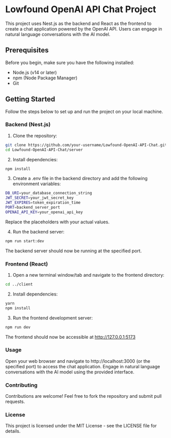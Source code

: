 # Lowfound OpenAI API Chat Project

This project uses Nest.js as the backend and React as the frontend to create a chat application powered by the OpenAI API. Users can engage in natural language conversations with the AI model.

## Prerequisites

Before you begin, make sure you have the following installed:

- Node.js (v14 or later)
- npm (Node Package Manager)
- Git

## Getting Started

Follow the steps below to set up and run the project on your local machine.

### Backend (Nest.js)

1. Clone the repository:

```bash
git clone https://github.com/your-username/Lowfound-OpenAI-API-Chat.git
cd Lowfound-OpenAI-API-Chat/server
```

2. Install dependencies:


```bash
npm install
```

3. Create a .env file in the backend directory and add the following environment variables:

```bash
DB_URI=your_database_connection_string
JWT_SECRET=your_jwt_secret_key
JWT_EXPIRES=token_expiration_time
PORT=backend_server_port
OPENAI_API_KEY=your_openai_api_key

```

Replace the placeholders with your actual values.

4. Run the backend server:

```bash
npm run start:dev
```

The backend server should now be running at the specified port.

### Frontend (React)

1. Open a new terminal window/tab and navigate to the frontend directory:

```bash
cd ../client
```

2. Install dependencies:


```bash
yarn
npm install
```

3. Run the frontend development server:

```bash
npm run dev 
```


The frontend should now be accessible at http://127.0.0.1:5173


### Usage

Open your web browser and navigate to http://localhost:3000 (or the specified port) to access the chat application. Engage in natural language conversations with the AI model using the provided interface.


### Contributing

Contributions are welcome! Feel free to fork the repository and submit pull requests.

### License

This project is licensed under the MIT License - see the LICENSE file for details.
